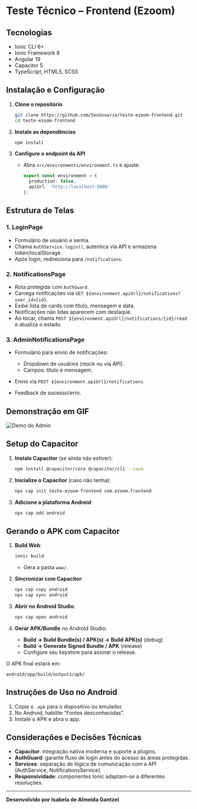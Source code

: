 # Teste Técnico – Frontend (Ezoom)

## Tecnologias

* Ionic CLI 6+
* Ionic Framework 8
* Angular 19
* Capacitor 5
* TypeScript, HTML5, SCSS

## Instalação e Configuração

1. **Clone o repositório**

   ```bash
   git clone https://github.com/SeuUsuario/teste-ezoom-frontend.git
   cd teste-ezoom-frontend
   ```
2. **Instale as dependências**

   ```bash
   npm install
   ```
3. **Configure o endpoint da API**

   * Abra `src/environments/environment.ts` e ajuste:

     ```ts
     export const environment = {
       production: false,
       apiUrl: 'http://localhost:8080'
     };
     ```

## Estrutura de Telas

### 1. LoginPage

* Formulário de usuário e senha.
* Chama `AuthService.login()`, autentica via API e armazena token/localStorage.
* Após login, redireciona para `/notifications`.

### 2. NotificationsPage

* Rota protegida com `AuthGuard`.
* Carrega notificações via `GET ${environment.apiUrl}/notifications?user_id={id}`.
* Exibe lista de cards com título, mensagem e data.
* Notificações não lidas aparecem com destaque.
* Ao tocar, chama `POST ${environment.apiUrl}/notifications/{id}/read` e atualiza o estado.

### 3. AdminNotificationsPage

* Formulário para envio de notificações:

  * Dropdown de usuários (mock ou via API).
  * Campos: título e mensagem.
* Envio via `POST ${environment.apiUrl}/notifications`.
* Feedback de sucesso/erro.

## Demonstração em GIF

   ![Demo do Admin](src/assets/demo/admin.gif)

## Setup do Capacitor

1. **Instale Capacitor** (se ainda não estiver):

   ```bash
   npm install @capacitor/core @capacitor/cli --save
   ```
2. **Inicialize o Capacitor** (caso não tenha):

   ```bash
   npx cap init teste-ezoom-frontend com.ezoom.frontend
   ```
3. **Adicione a plataforma Android**:

   ```bash
   npx cap add android
   ```

## Gerando o APK com Capacitor

1. **Build Web**:

   ```bash
   ionic build
   ```

   * Gera a pasta `www/`.
2. **Sincronizar com Capacitor**:

   ```bash
   npx cap copy android
   npx cap sync android
   ```
3. **Abrir no Android Studio**:

   ```bash
   npx cap open android
   ```
4. **Gerar APK/Bundle** no Android Studio:

   * **Build → Build Bundle(s) / APK(s) → Build APK(s)** (debug)
   * **Build → Generate Signed Bundle / APK** (release)
   * Configure seu keystore para assinar o release.

O APK final estará em:

```
android/app/build/outputs/apk/
```

## Instruções de Uso no Android

1. Copie o `.apk` para o dispositivo ou emulador.
2. No Android, habilite “Fontes desconhecidas”.
3. Instale o APK e abra o app.

## Considerações e Decisões Técnicas

* **Capacitor**: integração nativa moderna e suporte a plugins.
* **AuthGuard**: garante fluxo de login antes do acesso às áreas protegidas.
* **Services**: separação de lógica de comunicação com a API (AuthService, NotificationsService).
* **Responsividade**: componentes Ionic adaptam-se a diferentes resoluções.

---

**Desenvolvido por Isabela de Almeida Gantzel**
